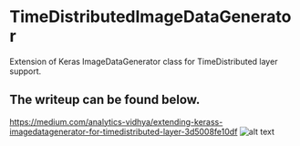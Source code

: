 # TimeDistributedImageDataGenerator
Extension of Keras ImageDataGenerator class for TimeDistributed layer support.

## The writeup can be found below.
https://medium.com/analytics-vidhya/extending-kerass-imagedatagenerator-for-timedistributed-layer-3d5008fe10df
![alt text](https://github.com/kivijoshi/TimeDistributedImageDataGenerator/blob/master/Mike_Austin_Sequence.jpg)
